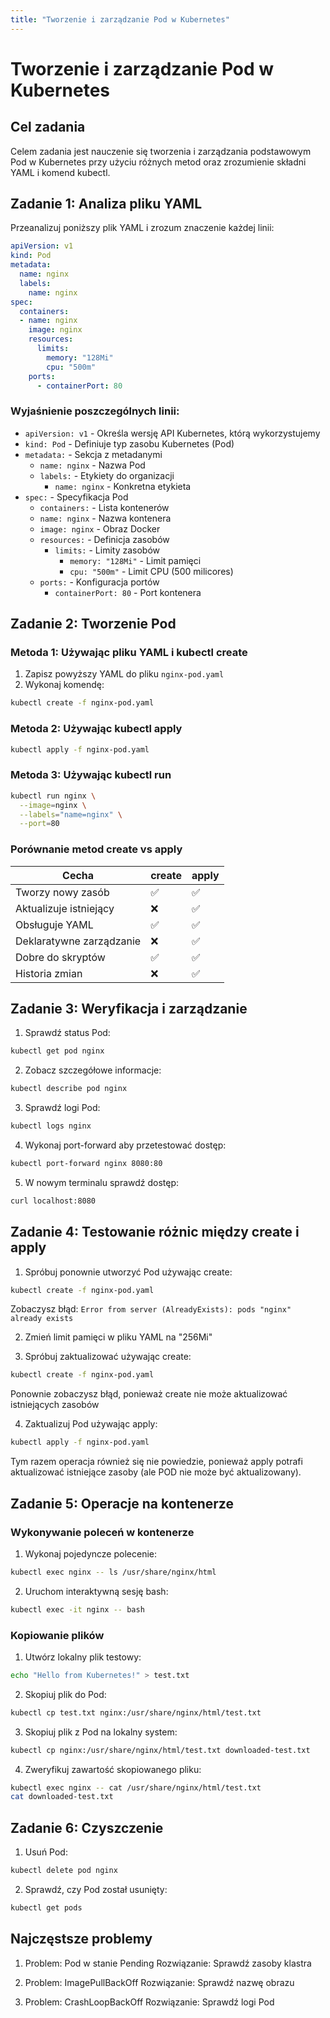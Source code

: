 ```yaml
---
title: "Tworzenie i zarządzanie Pod w Kubernetes"
---
```


# Tworzenie i zarządzanie Pod w Kubernetes

## Cel zadania
Celem zadania jest nauczenie się tworzenia i zarządzania podstawowym Pod w Kubernetes przy użyciu różnych metod oraz zrozumienie składni YAML i komend kubectl.

## Zadanie 1: Analiza pliku YAML

Przeanalizuj poniższy plik YAML i zrozum znaczenie każdej linii:

```yaml
apiVersion: v1
kind: Pod
metadata:
  name: nginx
  labels:
    name: nginx
spec:
  containers:
  - name: nginx
    image: nginx
    resources:
      limits:
        memory: "128Mi"
        cpu: "500m"
    ports:
      - containerPort: 80
```

### Wyjaśnienie poszczególnych linii:

* `apiVersion: v1` - Określa wersję API Kubernetes, którą wykorzystujemy
* `kind: Pod` - Definiuje typ zasobu Kubernetes (Pod)
* `metadata:` - Sekcja z metadanymi
  * `name: nginx` - Nazwa Pod
  * `labels:` - Etykiety do organizacji
    * `name: nginx` - Konkretna etykieta
* `spec:` - Specyfikacja Pod
  * `containers:` - Lista kontenerów
  * `name: nginx` - Nazwa kontenera
  * `image: nginx` - Obraz Docker
  * `resources:` - Definicja zasobów
    * `limits:` - Limity zasobów
      * `memory: "128Mi"` - Limit pamięci
      * `cpu: "500m"` - Limit CPU (500 milicores)
  * `ports:` - Konfiguracja portów
    * `containerPort: 80` - Port kontenera

## Zadanie 2: Tworzenie Pod

### Metoda 1: Używając pliku YAML i kubectl create
1. Zapisz powyższy YAML do pliku `nginx-pod.yaml`
2. Wykonaj komendę:
```bash
kubectl create -f nginx-pod.yaml
```

### Metoda 2: Używając kubectl apply
```bash
kubectl apply -f nginx-pod.yaml
```

### Metoda 3: Używając kubectl run
```bash
kubectl run nginx \
  --image=nginx \
  --labels="name=nginx" \
  --port=80
```

### Porównanie metod create vs apply

| Cecha | create | apply |
|-------|---------|--------|
| Tworzy nowy zasób | ✅ | ✅ |
| Aktualizuje istniejący | ❌ | ✅ |
| Obsługuje YAML | ✅ | ✅ |
| Deklaratywne zarządzanie | ❌ | ✅ |
| Dobre do skryptów | ✅ | ✅ |
| Historia zmian | ❌ | ✅ |

## Zadanie 3: Weryfikacja i zarządzanie

1. Sprawdź status Pod:
```bash
kubectl get pod nginx
```

2. Zobacz szczegółowe informacje:
```bash
kubectl describe pod nginx
```

3. Sprawdź logi Pod:
```bash
kubectl logs nginx
```

4. Wykonaj port-forward aby przetestować dostęp:
```bash
kubectl port-forward nginx 8080:80
```

5. W nowym terminalu sprawdź dostęp:
```bash
curl localhost:8080
```

## Zadanie 4: Testowanie różnic między create i apply

1. Spróbuj ponownie utworzyć Pod używając create:
```bash
kubectl create -f nginx-pod.yaml
```
Zobaczysz błąd: `Error from server (AlreadyExists): pods "nginx" already exists`

2. Zmień limit pamięci w pliku YAML na "256Mi"

3. Spróbuj zaktualizować używając create:
```bash
kubectl create -f nginx-pod.yaml
```
Ponownie zobaczysz błąd, ponieważ create nie może aktualizować istniejących zasobów

4. Zaktualizuj Pod używając apply:
```bash
kubectl apply -f nginx-pod.yaml
```
Tym razem operacja również się nie powiedzie, ponieważ apply potrafi aktualizować istniejące zasoby (ale POD nie może być aktualizowany).

## Zadanie 5: Operacje na kontenerze

### Wykonywanie poleceń w kontenerze
1. Wykonaj pojedyncze polecenie:
```bash
kubectl exec nginx -- ls /usr/share/nginx/html
```

2. Uruchom interaktywną sesję bash:
```bash
kubectl exec -it nginx -- bash
```

### Kopiowanie plików

1. Utwórz lokalny plik testowy:
```bash
echo "Hello from Kubernetes!" > test.txt
```

2. Skopiuj plik do Pod:
```bash
kubectl cp test.txt nginx:/usr/share/nginx/html/test.txt
```

3. Skopiuj plik z Pod na lokalny system:
```bash
kubectl cp nginx:/usr/share/nginx/html/test.txt downloaded-test.txt
```

4. Zweryfikuj zawartość skopiowanego pliku:
```bash
kubectl exec nginx -- cat /usr/share/nginx/html/test.txt
cat downloaded-test.txt
```

## Zadanie 6: Czyszczenie

1. Usuń Pod:
```bash
kubectl delete pod nginx
```

2. Sprawdź, czy Pod został usunięty:
```bash
kubectl get pods
```

## Najczęstsze problemy

1. Problem: Pod w stanie Pending
   Rozwiązanie: Sprawdź zasoby klastra

2. Problem: ImagePullBackOff
   Rozwiązanie: Sprawdź nazwę obrazu

3. Problem: CrashLoopBackOff
   Rozwiązanie: Sprawdź logi Pod